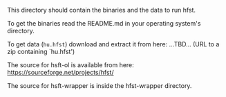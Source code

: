 This directory should contain the binaries and the data to run hfst.

To get the binaries read the README.md in your operating system's directory.

To get data (`hu.hfst`) download and extract it from here:
...TBD... (URL to a zip containing `hu.hfst')

The source for hsft-ol is available from here:
https://sourceforge.net/projects/hfst/

The source for hsft-wrapper is inside the hfst-wrapper directory.
